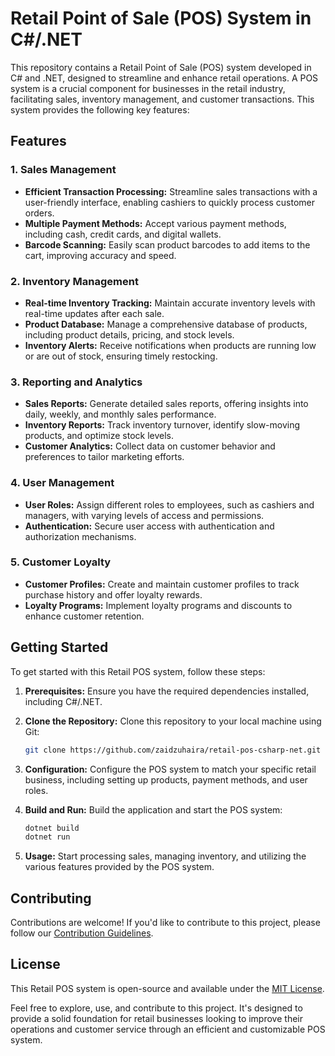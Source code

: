 # Retail Point of Sale (POS) System in C#/.NET

This repository contains a Retail Point of Sale (POS) system developed in C# and .NET, designed to streamline and enhance retail operations. A POS system is a crucial component for businesses in the retail industry, facilitating sales, inventory management, and customer transactions. This system provides the following key features:

## Features

### 1. Sales Management
- **Efficient Transaction Processing:** Streamline sales transactions with a user-friendly interface, enabling cashiers to quickly process customer orders.
- **Multiple Payment Methods:** Accept various payment methods, including cash, credit cards, and digital wallets.
- **Barcode Scanning:** Easily scan product barcodes to add items to the cart, improving accuracy and speed.

### 2. Inventory Management
- **Real-time Inventory Tracking:** Maintain accurate inventory levels with real-time updates after each sale.
- **Product Database:** Manage a comprehensive database of products, including product details, pricing, and stock levels.
- **Inventory Alerts:** Receive notifications when products are running low or are out of stock, ensuring timely restocking.

### 3. Reporting and Analytics
- **Sales Reports:** Generate detailed sales reports, offering insights into daily, weekly, and monthly sales performance.
- **Inventory Reports:** Track inventory turnover, identify slow-moving products, and optimize stock levels.
- **Customer Analytics:** Collect data on customer behavior and preferences to tailor marketing efforts.

### 4. User Management
- **User Roles:** Assign different roles to employees, such as cashiers and managers, with varying levels of access and permissions.
- **Authentication:** Secure user access with authentication and authorization mechanisms.

### 5. Customer Loyalty
- **Customer Profiles:** Create and maintain customer profiles to track purchase history and offer loyalty rewards.
- **Loyalty Programs:** Implement loyalty programs and discounts to enhance customer retention.

## Getting Started

To get started with this Retail POS system, follow these steps:

1. **Prerequisites:** Ensure you have the required dependencies installed, including C#/.NET.

2. **Clone the Repository:** Clone this repository to your local machine using Git:

   ```bash
   git clone https://github.com/zaidzuhaira/retail-pos-csharp-net.git
   ```

3. **Configuration:** Configure the POS system to match your specific retail business, including setting up products, payment methods, and user roles.

4. **Build and Run:** Build the application and start the POS system:

   ```bash
   dotnet build
   dotnet run
   ```

5. **Usage:** Start processing sales, managing inventory, and utilizing the various features provided by the POS system.

## Contributing

Contributions are welcome! If you'd like to contribute to this project, please follow our [Contribution Guidelines](CONTRIBUTING.md).

## License

This Retail POS system is open-source and available under the [MIT License](LICENSE).

Feel free to explore, use, and contribute to this project. It's designed to provide a solid foundation for retail businesses looking to improve their operations and customer service through an efficient and customizable POS system.
